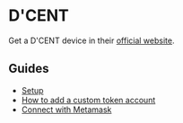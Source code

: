 ---
---

# D'CENT

Get a D'CENT device in their [official website](https://www.dcentwallet.com).

## Guides

- [Setup](https://userguide.dcentwallet.com/biometric-wallet/setting-up)
- [How to add a custom token account](https://userguide.dcentwallet.com/mobile-app/create-account/how-to-add-a-custom-token-account)
- [Connect with Metamask](https://userguide.dcentwallet.com/external-service/qrbasedmetamask)